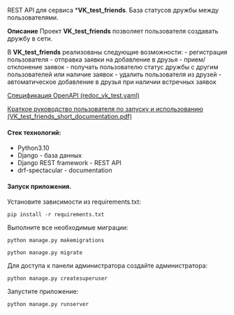 REST API для сервиса ***VK_test_friends**. 
База статусов дружбы между пользователями.

**Описание**
Проект **VK_test_friends** позволяет пользователя создавать дружбу в сети.

В **VK_test_friends** реализованы следующие возможности:
    - регистрация пользователя
    - отправка заявки на добавление в друзья
    - прием/отклонение заявок
    - получать пользователю статус дружбы с другим пользователей или наличие заявок
    - удалить пользователя из друзей
    - автоматическое добавление в друзья при наличии встречных заявок



[Спецификация OpenAPI (redoc_vk_test.yaml)](https://github.com/KIchkinevVladislav/VK_test/blob/main/static/redoc_vk_test.yaml)

[Краткое руководство пользователя по запуску и использованию  (VK_test_friends_short_documentation.pdf)](https://github.com/KIchkinevVladislav/VK_test/blob/main/static/redoc_vk_test.yaml)


#### Стек технологий:
- Python3.10
- Django - база данных
- Django REST framework - REST API
- drf-spectacular - documentation

#### Запуск приложения.

Установите зависимости из requirements.txt:

`pip install -r requirements.txt`

Выполните все необходимые миграции:

`python manage.py makemigrations`

`python manage.py migrate`

Для доступа к панели администратора создайте администратора:

`python manage.py createsuperuser`

Запустите приложение:

`python manage.py runserver`